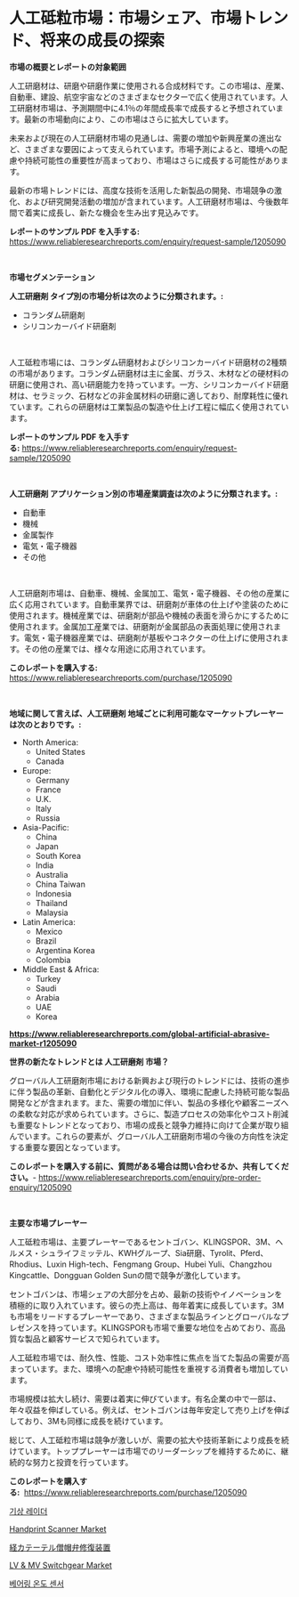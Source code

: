 <p><h1>人工砥粒市場：市場シェア、市場トレンド、将来の成長の探索</h1></p><p><strong>市場の概要とレポートの対象範囲</strong></p>
<p><p>人工研磨材は、研磨や研磨作業に使用される合成材料です。この市場は、産業、自動車、建設、航空宇宙などのさまざまなセクターで広く使用されています。人工研磨材市場は、予測期間中に4.1％の年間成長率で成長すると予想されています。最新の市場動向により、この市場はさらに拡大しています。</p><p>未来および現在の人工研磨材市場の見通しは、需要の増加や新興産業の進出など、さまざまな要因によって支えられています。市場予測によると、環境への配慮や持続可能性の重要性が高まっており、市場はさらに成長する可能性があります。</p><p>最新の市場トレンドには、高度な技術を活用した新製品の開発、市場競争の激化、および研究開発活動の増加が含まれています。人工研磨材市場は、今後数年間で着実に成長し、新たな機会を生み出す見込みです。</p></p>
<p><strong>レポートのサンプル PDF を入手する:</strong> <a href="https://www.reliableresearchreports.com/enquiry/request-sample/1205090">https://www.reliableresearchreports.com/enquiry/request-sample/1205090</a></p>
<p>&nbsp;</p>
<p><strong>市場セグメンテーション</strong></p>
<p><strong>人工研磨剤 タイプ別の市場分析は次のように分類されます。:</strong></p>
<p><ul><li>コランダム研磨剤</li><li>シリコンカーバイド研磨剤</li></ul></p>
<p>&nbsp;</p>
<p><p>人工砥粒市場には、コランダム研磨材およびシリコンカーバイド研磨材の2種類の市場があります。コランダム研磨材は主に金属、ガラス、木材などの硬材料の研磨に使用され、高い研磨能力を持っています。一方、シリコンカーバイド研磨材は、セラミック、石材などの非金属材料の研磨に適しており、耐摩耗性に優れています。これらの研磨材は工業製品の製造や仕上げ工程に幅広く使用されています。</p></p>
<p><strong>レポートのサンプル PDF を入手する:</strong>&nbsp;<a href="https://www.reliableresearchreports.com/enquiry/request-sample/1205090">https://www.reliableresearchreports.com/enquiry/request-sample/1205090</a></p>
<p>&nbsp;</p>
<p><strong> 人工研磨剤 アプリケーション別の市場産業調査は次のように分類されます。:</strong></p>
<p><ul><li>自動車</li><li>機械</li><li>金属製作</li><li>電気・電子機器</li><li>その他</li></ul></p>
<p>&nbsp;</p>
<p><p>人工研磨剤市場は、自動車、機械、金属加工、電気・電子機器、その他の産業に広く応用されています。自動車業界では、研磨剤が車体の仕上げや塗装のために使用されます。機械産業では、研磨剤が部品や機械の表面を滑らかにするために使用されます。金属加工産業では、研磨剤が金属部品の表面処理に使用されます。電気・電子機器産業では、研磨剤が基板やコネクターの仕上げに使用されます。その他の産業では、様々な用途に応用されています。</p></p>
<p><strong>このレポートを購入する:</strong>&nbsp; <a href="https://www.reliableresearchreports.com/purchase/1205090">https://www.reliableresearchreports.com/purchase/1205090</a></p>
<p>&nbsp;</p>
<p><strong>地域に関して言えば、人工研磨剤 地域ごとに利用可能なマーケットプレーヤーは次のとおりです。:</strong></p>
<p><ul>
    <li>
        North America:
        <ul>
            <li>United States</li>
            <li>Canada</li>
        </ul>
    </li>
    <li>
        Europe:
        <ul>
            <li>Germany</li>
            <li>France</li>
            <li>U.K.</li>
            <li>Italy</li>
            <li>Russia</li>
        </ul>
    </li>
    <li>
        Asia-Pacific:
        <ul>
            <li>China</li>
            <li>Japan</li>
            <li>South Korea</li>
            <li>India</li>
            <li>Australia</li>
            <li>China Taiwan</li>
            <li>Indonesia</li>
            <li>Thailand</li>
            <li>Malaysia</li>
        </ul>
    </li>
    <li>
        Latin America:
        <ul>
            <li>Mexico</li>
            <li>Brazil</li>
            <li>Argentina Korea</li>
            <li>Colombia</li>
        </ul>
    </li>
    <li>
        Middle East & Africa:
        <ul>
            <li>Turkey</li>
            <li>Saudi</li>
            <li>Arabia</li>
            <li>UAE</li>
            <li>Korea</li>
        </ul>
    </li>
    </ul></p>
<p><strong><a href="https://www.reliableresearchreports.com/global-artificial-abrasive-market-r1205090">https://www.reliableresearchreports.com/global-artificial-abrasive-market-r1205090</a></strong>&nbsp;</p>
<p><strong>世界の新たなトレンドとは 人工研磨剤 市場？</strong></p>
<p><p>グローバル人工研磨剤市場における新興および現行のトレンドには、技術の進歩に伴う製品の革新、自動化とデジタル化の導入、環境に配慮した持続可能な製品開発などが含まれます。また、需要の増加に伴い、製品の多様化や顧客ニーズへの柔軟な対応が求められています。さらに、製造プロセスの効率化やコスト削減も重要なトレンドとなっており、市場の成長と競争力維持に向けて企業が取り組んでいます。これらの要素が、グローバル人工研磨剤市場の今後の方向性を決定する重要な要因となっています。</p></p>
<p><strong>このレポートを購入する前に、質問がある場合は問い合わせるか、共有してください。</strong>- <a href="https://www.reliableresearchreports.com/enquiry/pre-order-enquiry/1205090">https://www.reliableresearchreports.com/enquiry/pre-order-enquiry/1205090</a></p>
<p>&nbsp;</p>
<p><strong>主要な市場プレーヤー</strong></p>
<p><p>人工砥粒市場は、主要プレーヤーであるセントゴバン、KLINGSPOR、3M、ヘルメス・シュライフミッテル、KWHグループ、Sia研磨、Tyrolit、Pferd、Rhodius、Luxin High-tech、Fengmang Group、Hubei Yuli、Changzhou Kingcattle、Dongguan Golden Sunの間で競争が激化しています。</p><p>セントゴバンは、市場シェアの大部分を占め、最新の技術やイノベーションを積極的に取り入れています。彼らの売上高は、毎年着実に成長しています。3Mも市場をリードするプレーヤーであり、さまざまな製品ラインとグローバルなプレゼンスを持っています。KLINGSPORも市場で重要な地位を占めており、高品質な製品と顧客サービスで知られています。</p><p>人工砥粒市場では、耐久性、性能、コスト効率性に焦点を当てた製品の需要が高まっています。また、環境への配慮や持続可能性を重視する消費者も増加しています。</p><p>市場規模は拡大し続け、需要は着実に伸びています。有名企業の中で一部は、年々収益を伸ばしている。例えば、セントゴバンは毎年安定して売り上げを伸ばしており、3Mも同様に成長を続けています。</p><p>総じて、人工砥粒市場は競争が激しいが、需要の拡大や技術革新により成長を続けています。トッププレーヤーは市場でのリーダーシップを維持するために、継続的な努力と投資を行っています。</p></p>
<p><strong>このレポートを購入する:</strong>&nbsp;&nbsp;<a href="https://www.reliableresearchreports.com/purchase/1205090">https://www.reliableresearchreports.com/purchase/1205090</a></p>
<p><p><a href="https://medium.com/@ieremiapadurariu20221/%EA%B8%B0%EC%83%81-%EB%A0%88%EC%9D%B4%EB%8D%94-%EC%8B%9C%EC%9E%A5-%EC%A1%B0%EC%82%AC-%EB%B3%B4%EA%B3%A0%EC%84%9C-2024%EB%85%84%EB%B6%80%ED%84%B0-2031%EB%85%84%EA%B9%8C%EC%A7%80%EC%9D%98-%EC%97%AD%EC%82%AC-%EB%B0%8F-%EC%98%88%EC%B8%A1-0abd3fa5b433">기상 레이더</a></p><p><a href="https://github.com/sonuprakash1/Market-Research-Report-List-2/blob/main/handprint-scanner-market.md">Handprint Scanner Market</a></p><p><a href="https://medium.com/@rylanaufman56456/%E6%AC%A1%E3%81%AE%E6%96%87%E3%82%92%E6%97%A5%E6%9C%AC%E8%AA%9E%E3%81%AB%E7%BF%BB%E8%A8%B3%E3%81%97%E3%81%A6%E3%81%8F%E3%81%A0%E3%81%95%E3%81%84-transcatheter-mitral-valve-repair-devices-market%E3%81%AE%E5%88%86%E6%9E%90-%E3%82%B0%E3%83%AD%E3%83%BC%E3%83%90%E3%83%AB%E7%94%A3%E6%A5%AD%E3%81%AE%E5%B1%95%E6%9C%9B%E3%81%A8%E4%BA%88%E6%B8%AC-2024%E5%B9%B4%E3%81%8B%E3%82%892031%E5%B9%B4-96d90b6079b7">経カテーテル僧帽弁修復装置</a></p><p><a href="https://github.com/jhcraigie/Market-Research-Report-List-3/blob/main/lv-mv-switchgear-market.md">LV & MV Switchgear Market</a></p><p><a href="https://medium.com/@avramcornescu20221/%EB%B2%A0%EC%96%B4%EB%A7%81-%EC%98%A8%EB%8F%84-%EC%84%BC%EC%84%9C-%EC%8B%9C%EC%9E%A5-%EA%B7%9C%EB%AA%A8-cagr-2024-2030%EB%85%84-%EC%B6%94%EC%9D%B4-7925724efc19">베어링 온도 센서</a></p></p>